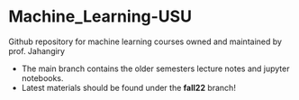 # Machine_Learning-USU
Github repository for machine learning courses owned and maintained by prof. Jahangiry

* The main branch contains the older semesters lecture notes and jupyter notebooks. 
* Latest materials should be found under the **fall22** branch!

